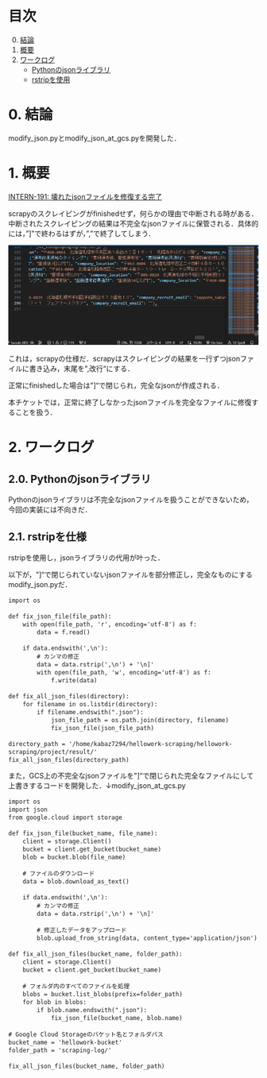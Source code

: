 # 目次

0. [結論](#結論)
1. [概要](#概要)
2. [ワークログ](#ワークログ)
    - [Pythonのjsonライブラリ](#pythonのjsonライブラリ)
    - [rstripを使用](#rstripを使用)

# 0. 結論
modify_json.pyとmodify_json_at_gcs.pyを開発した．

# 1. 概要
[INTERN-191: 壊れたjsonファイルを修復する完了](https://remotesalesproject.atlassian.net/browse/INTERN-191)
 
scrapyのスクレイピングがfinishedせず，何らかの理由で中断される時がある．中断されたスクレイピングの結果は不完全なjsonファイルに保管される．具体的には，”]”で終わるはずが，”,”で終了してしまう．

![alt text](../images/image116.png)

これは，scrapyの仕様だ．scrapyはスクレイピングの結果を一行ずつjsonファイルに書き込み，末尾を",改行“にする．

正常にfinishedした場合は"]“で閉じられ，完全なjsonが作成される．

本チケットでは，正常に終了しなかったjsonファイルを完全なファイルに修復することを扱う．

# 2. ワークログ
## 2.0. Pythonのjsonライブラリ
Pythonのjsonライブラリは不完全なjsonファイルを扱うことができないため，今回の実装には不向きだ．

## 2.1. rstripを仕様
rstripを使用し，jsonライブラリの代用が叶った．

以下が，"]“で閉じられていないjsonファイルを部分修正し，完全なものにするmodify_json.pyだ．
```
import os

def fix_json_file(file_path):
    with open(file_path, 'r', encoding='utf-8') as f:
        data = f.read()
    
    if data.endswith(',\n'):
        # カンマの修正
        data = data.rstrip(',\n') + '\n]'
        with open(file_path, 'w', encoding='utf-8') as f:
            f.write(data)

def fix_all_json_files(directory):
    for filename in os.listdir(directory):
        if filename.endswith(".json"):
            json_file_path = os.path.join(directory, filename)
            fix_json_file(json_file_path)

directory_path = '/home/kabaz7294/hellowork-scraping/hellowork-scraping/project/result/'
fix_all_json_files(directory_path)
```

また，GCS上の不完全なjsonファイルを"]“で閉じられた完全なファイルにして上書きするコードを開発した．↓modify_json_at_gcs.py

```
import os
import json
from google.cloud import storage

def fix_json_file(bucket_name, file_name):
    client = storage.Client()
    bucket = client.get_bucket(bucket_name)
    blob = bucket.blob(file_name)

    # ファイルのダウンロード
    data = blob.download_as_text()

    if data.endswith(',\n'):
        # カンマの修正
        data = data.rstrip(',\n') + '\n]'

        # 修正したデータをアップロード
        blob.upload_from_string(data, content_type='application/json')

def fix_all_json_files(bucket_name, folder_path):
    client = storage.Client()
    bucket = client.get_bucket(bucket_name)

    # フォルダ内のすべてのファイルを処理
    blobs = bucket.list_blobs(prefix=folder_path)
    for blob in blobs:
        if blob.name.endswith(".json"):
            fix_json_file(bucket_name, blob.name)

# Google Cloud Storageのバケット名とフォルダパス
bucket_name = 'hellowork-bucket'
folder_path = 'scraping-log/'

fix_all_json_files(bucket_name, folder_path)
```
